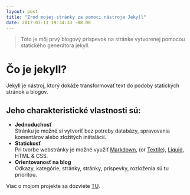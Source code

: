 ```yaml
---
layout: post
title: "Zrod mojej stránky za pomoci nástroja Jekyll"
date: 2017-03-11 19:34:33 -08:00
---
```


> Toto je môj prvý blogový príspevok na stránke vytvorenej pomocou statického generátora jekyll.

# Čo je jekyll?

Jekyll je nástroj, ktorý dokáže transformovať text do podoby statických stránok a blogov.

## Jeho charakteristické vlastnosti sú:
 * **Jednoduchosť**  
   Stránku je možné si vytvoriť bez potreby databázy, spravovania komentárov alebo zložitých inštalácií.
 * **Statickosť**  
   Pri tvorbe webstránky je možné využiť [Markdown](https://daringfireball.net/projects/markdown/), (or [Textile](http://redcloth.org/textile)), [Liquid](https://github.com/Shopify/liquid/wiki), HTML & CSS.
 * **Orientovanosť na blog**    
   Odkazy, kategórie, stránky, stránky, príspevky, rozloženia sú tu prioritou.

Viac o mojom projekte sa dozviete [TU](/portfolio/wpub/wpub-project1.html).
